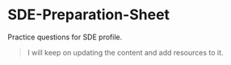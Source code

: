 # SDE-Preparation-Sheet

Practice questions for SDE profile.

> I will keep on updating the content and add resources to it.
